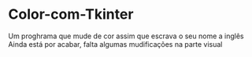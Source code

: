 # Color-com-Tkinter
Um proghrama que mude de cor assim que escrava o seu nome a inglês
Ainda está por acabar, falta algumas mudificações na parte visual
